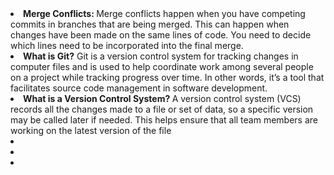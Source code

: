 <li><b>Merge Conflicts: </b> Merge conflicts happen when you have competing commits in branches that are being merged. This can happen when changes have been made on the same lines of code. You need to decide which lines need to be incorporated into the final merge.</li>
<li><b>What is Git?</b> Git is a version control system for tracking changes in computer files and is used to help coordinate work among several people on a project while tracking progress over time. In other words, it’s a tool that facilitates source code management in software development.

</li>
 <li><b>What is a Version Control System? </b>A version control system (VCS) records all the changes made to a file or set of data, so a specific version may be called later if needed. This helps ensure that all team members are working on the latest version of the file</li>
 <li><b></b></li>
 <li><b></b></li>
 <li><b></b></li>